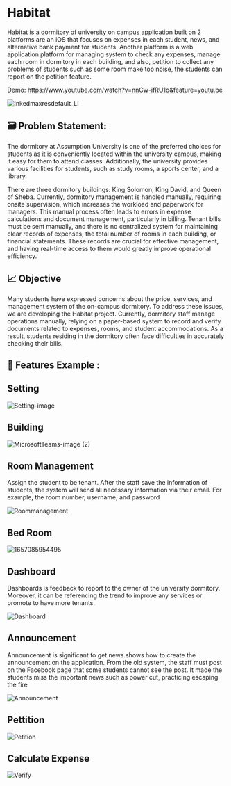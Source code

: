 # Habitat 
Habitat is a dormitory of university on campus application built on 2 platforms are an iOS that focuses on expenses in each student, news, and alternative bank payment for students. Another platform is a web application platform for managing system to check any expenses, manage each room in dormitory in each building, and also, petition to collect any problems of students such as some room make too noise, the students can report on the petition feature.

 Demo: https://www.youtube.com/watch?v=nnCw-ifRU1o&feature=youtu.be

![Inkedmaxresdefault_LI](https://user-images.githubusercontent.com/74519762/166905340-20a8d08a-22a6-4434-99f8-537bfc8dc6fc.jpg)

## 🗃️ Problem Statement: 
The dormitory at Assumption University is one of the preferred choices for students as it is conveniently located within the university campus, making it easy for them to attend classes. Additionally, the university provides various facilities for students, such as study rooms, a sports center, and a library.

There are three dormitory buildings: King Solomon, King David, and Queen of Sheba. Currently, dormitory management is handled manually, requiring onsite supervision, which increases the workload and paperwork for managers. This manual process often leads to errors in expense calculations and document management, particularly in billing. Tenant bills must be sent manually, and there is no centralized system for maintaining clear records of expenses, the total number of rooms in each building, or financial statements. These records are crucial for effective management, and having real-time access to them would greatly improve operational efficiency.
## 📈 Objective
Many students have expressed concerns about the price, services, and management system of the on-campus dormitory. To address these issues, we are developing the Habitat project. Currently, dormitory staff manage operations manually, relying on a paper-based system to record and verify documents related to expenses, rooms, and student accommodations. As a result, students residing in the dormitory often face difficulties in accurately checking their bills.

## 💎 Features Example :

## Setting
![Setting-image](https://user-images.githubusercontent.com/74519762/151738970-a868beb6-8225-42d4-8183-dc2545e09d22.png)

## Building
![MicrosoftTeams-image (2)](https://user-images.githubusercontent.com/74519762/177474167-543ff28f-7cf4-4866-8120-57225626761b.png)

## Room Management
Assign the student to be tenant. After the staff save the information of students, the system will send all necessary information via their email. For example, the room number, username, and password

![Roommanagement](https://user-images.githubusercontent.com/74519762/151739449-dd493636-3f00-404b-a41e-d8e5287931e7.png)

## Bed Room 
![1657085954495](https://user-images.githubusercontent.com/74519762/177476784-7812272d-117f-47d9-88ff-f9c9c90a1cad.jpg)


## Dashboard 
Dashboards is feedback to report to the owner of the university dormitory. Moreover, it can be referencing the trend to improve any services or promote to have more tenants.

![Dashboard](https://user-images.githubusercontent.com/74519762/154226706-4e121fe6-f986-49f9-8bf2-eecdbfe9b8db.png)

## Announcement
Announcement is significant to get news.shows how to create the announcement on the application. From the old system, the staff must post on the Facebook page that  some students cannot see the post. It made the students miss the important news such as power cut, practicing escaping the fire
 
![Announcement](https://user-images.githubusercontent.com/74519762/151741387-ca11bb38-2b0d-476f-bf9b-2bdf7e17db59.png)

## Pettition
![Petition](https://user-images.githubusercontent.com/74519762/166903786-65af1861-3346-4438-a3f7-739ae23a903f.png)

## Calculate Expense
![Verify](https://user-images.githubusercontent.com/74519762/166904469-142d9c23-8ae1-400e-86aa-bb3538ce710f.png)


